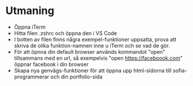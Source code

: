 # Utmaning

- Öppna iTerm
- Hitta filen .zshrc och öppna den i VS Code
- I botten av filen finns några exempel-funktioner uppsatta, prova att skriva de olika funktion-namnen inne u iTerm och se vad de gör.
- För att öpnna din default browser används kommandot "open" tillsammans med en url, så exempelvis "open https://faceboook.com" öppnar facebook i din browser
- Skapa nya genvägs-funktioner för att öppna upp html-sidorna till sofia-programmerar och din portfolio-sida